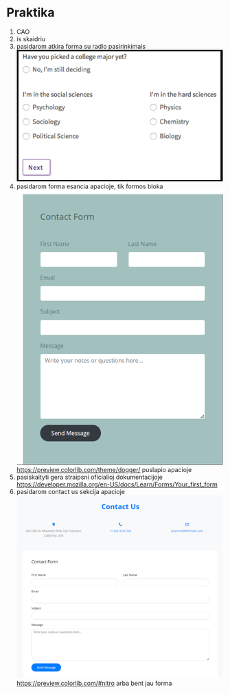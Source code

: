 # Praktika

1. CAO
2. is skaidriu
3. pasidarom atkira forma su radio pasirinkimais ![](assets/2023-10-12-12-11-15.png)
4. pasidarom forma esancia apacioje, tik formos bloka ![](assets/2023-10-12-12-07-03.png) https://preview.colorlib.com/theme/dogger/ puslapio apacioje
5. pasiskaityti gera straipsni oficialioj dokumentacijoje https://developer.mozilla.org/en-US/docs/Learn/Forms/Your_first_form
6. pasidarom contact us sekcija apacioje ![](assets/2023-10-12-12-08-02.png) https://preview.colorlib.com/#nitro arba bent jau forma
